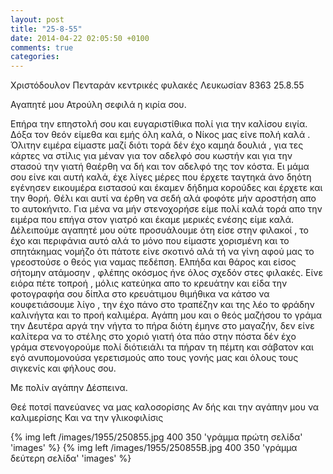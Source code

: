```yaml
---
layout: post
title: "25-8-55"
date: 2014-04-22 02:05:50 +0100
comments: true
categories: 
---
```


Χριστόδουλον Πενταράν κεντρικές φυλακές Λευκωσίαν 8363 25.8.55

Αγαπητέ μου Ατρούλη σεφιλά η κιρία σου.

Επήρα την επηστολή σου και ευγαριστίθικα πολί για την καλίσου ειγία. Δόξα τον θεόν είμεθα και εμής όλη καλά, ο Νίκος μας είνε πολή καλά . Όλιτην ειμέρα είμαστε μαζί διότι τορά δέν έχο καμηά δουλιά , για τες κάρτες να στίλις για μέναν για τον αδελφό σου κωστήν και για την στασού την γιατή θαέρθη να δή και τον αδελφό της τον κόστα. Ει μάμα σου είνε και αυτή καλά, έχε λίγες μέρες που έρχετε ταγτηκά άνο δηότη εγένησεν εικουμέρα ειστασού και έκαμεν δήδημα κορούδες και έρχετε και την θορή. Θέλι και αυτί να έρθη να σεδή αλά φοφότε μήν αροστήση απο το αυτοκήνιτο. Για μένα να μήν στενοχορήσε είμε πολί καλά τορά απο την ειμέρα που επήγα στον γιατρό και έκαμε μερικές ενέσης είμε καλά. Δέλειπούμε αγαπητέ μου ούτε προσυάλουμε ότη είσε στην φιλακοί , το έχο και περιφάνια αυτό αλά το μόνο που είμαστε χορισμένη και το σπητάκημας νομήζο ότι πάτοτε είνε σκοτινό αλά τή να γίνη αφού μας το γρεοστούσε ο θεός για ναμας πεδέπση. Ελπήδα και θάρος και είσος σήτομην ατάμοσην , φλέπης οκόσμος ήνε όλος σχεδόν στες φιλακές. Είνε ειόρα πέτε τοπροή , μόλις κατεύηκα απο το κρευάτην και είδα την φοτογραφήα σου δίπλα στο κρευάτιμου θιμήθικα να κάτσο να κουφετιάσουμε λίγο , την έχο πάνο στο τραπέζην και της λέο το φράδην καλινήγτα και το προή καλιμέρα. Αγάπη μου και ο θεός μαζήσου το γράμα την Δευτέρα αργά την νήγτα το πήρα διότη έμηνε στο μαγαζήν, δεν είνε καλίτερα να το στέλης στο χοριό γιατή ότα πάο στην πόστα δέν έχο γράμα στενογορούμε πολί διότιειάλι τα πήραν τη πέμτη και σάβατον και εγό ανυπομονούσα γερετισμούς απο τους γονής μας και όλους τους σιγκενίς και φήλους σου.

Με πολίν αγάπην Δέσπεινα.

Θεέ ποτσί πανεύανες να μας καλοσορίσης Αν δής και την αγάπην μου να καλιμερίσης Και να την γλικοφιλίσις

{% img left /images/1955/250855.jpg 400 350 'γράμμα πρώτη σελίδα' 'images' %}
{% img left /images/1955/250855B.jpg 400 350 'γράμμα δεύτερη σελίδα' 'images' %}
